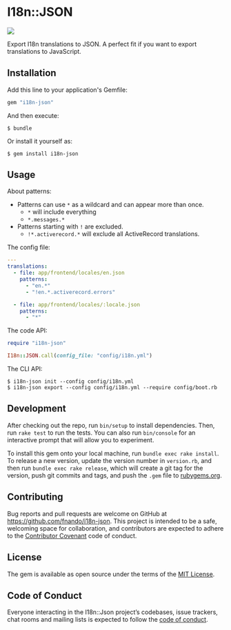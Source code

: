 # I18n::JSON

[![](https://github.com/fnando/i18n-json/workflows/tests/badge.svg)](https://github.com/fnando/i18n-json/actions?query=workflow%3Atests)

Export I18n translations to JSON. A perfect fit if you want to export
translations to JavaScript.

## Installation

Add this line to your application's Gemfile:

```ruby
gem "i18n-json"
```

And then execute:

    $ bundle

Or install it yourself as:

    $ gem install i18n-json

## Usage

About patterns:

- Patterns can use `*` as a wildcard and can appear more than once.
  - `*` will include everything
  - `*.messages.*`
- Patterns starting with `!` are excluded.
  - `!*.activerecord.*` will exclude all ActiveRecord translations.

The config file:

```yml
---
translations:
  - file: app/frontend/locales/en.json
    patterns:
      - "en.*"
      - "!en.*.activerecord.errors"

  - file: app/frontend/locales/:locale.json
    patterns:
      - "*"
```

The code API:

```ruby
require "i18n-json"

I18n::JSON.call(config_file: "config/i18n.yml")
```

The CLI API:

```console
$ i18n-json init --config config/i18n.yml
$ i18n-json export --config config/i18n.yml --require config/boot.rb
```

## Development

After checking out the repo, run `bin/setup` to install dependencies. Then, run `rake test` to run the tests. You can also run `bin/console` for an interactive prompt that will allow you to experiment.

To install this gem onto your local machine, run `bundle exec rake install`. To release a new version, update the version number in `version.rb`, and then run `bundle exec rake release`, which will create a git tag for the version, push git commits and tags, and push the `.gem` file to [rubygems.org](https://rubygems.org).

## Contributing

Bug reports and pull requests are welcome on GitHub at https://github.com/fnando/i18n-json. This project is intended to be a safe, welcoming space for collaboration, and contributors are expected to adhere to the [Contributor Covenant](http://contributor-covenant.org) code of conduct.

## License

The gem is available as open source under the terms of the [MIT License](https://opensource.org/licenses/MIT).

## Code of Conduct

Everyone interacting in the I18n::Json project’s codebases, issue trackers, chat rooms and mailing lists is expected to follow the [code of conduct](https://github.com/fnando/i18n-json/blob/master/CODE_OF_CONDUCT.md).
